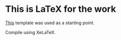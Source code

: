 # This is LaTeX for the work

[This](https://github.com/AlekseyBuzmakov/NRU-HSE-Perm-LatexTemplate) template was used
as a starting point.

Compile using XeLaTeX.
